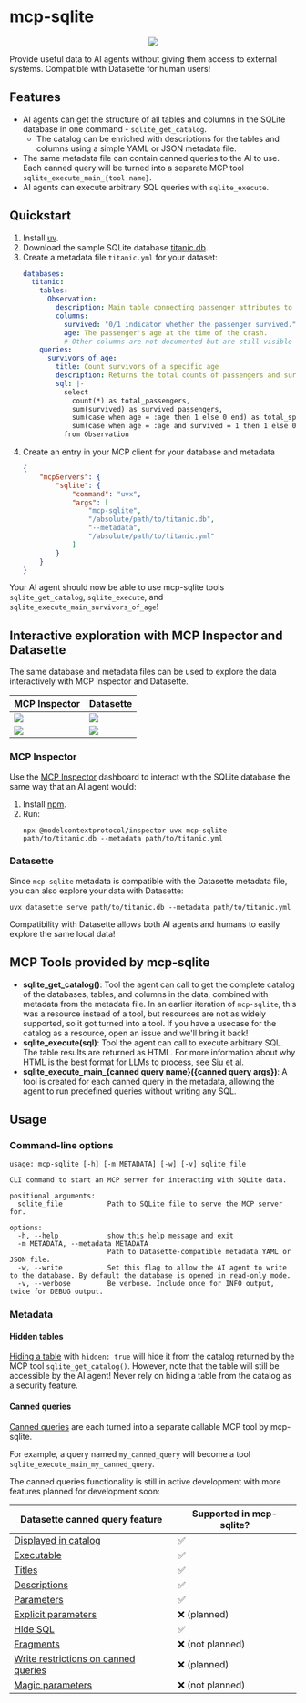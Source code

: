 # mcp-sqlite
<p align="center">
  <img src="https://github.com/panasenco/mcp-sqlite/raw/main/images/mcp-sqlite-256.png">
</p>

Provide useful data to AI agents without giving them access to external systems. Compatible with Datasette for human users!

## Features
- AI agents can get the structure of all tables and columns in the SQLite database in one command - `sqlite_get_catalog`.
  - The catalog can be enriched with descriptions for the tables and columns using a simple YAML or JSON metadata file.
- The same metadata file can contain canned queries to the AI to use.
  Each canned query will be turned into a separate MCP tool `sqlite_execute_main_{tool name}`.
- AI agents can execute arbitrary SQL queries with `sqlite_execute`.


## Quickstart
1.  Install [uv](https://docs.astral.sh/uv/getting-started/installation/).
2.  Download the sample SQLite database [titanic.db](https://github.com/davidjamesknight/SQLite_databases_for_learning_data_science/raw/refs/heads/main/titanic.db).
3.  Create a metadata file `titanic.yml` for your dataset:
    ```yaml
    databases:
      titanic:
        tables:
          Observation:
            description: Main table connecting passenger attributes to observed outcomes.
            columns:
              survived: "0/1 indicator whether the passenger survived."
              age: The passenger's age at the time of the crash.
              # Other columns are not documented but are still visible to the AI agent
        queries:
          survivors_of_age:
            title: Count survivors of a specific age
            description: Returns the total counts of passengers and survivors, both for all ages and for a specific provided age.
            sql: |-
              select
                count(*) as total_passengers,
                sum(survived) as survived_passengers,
                sum(case when age = :age then 1 else 0 end) as total_specific_age,
                sum(case when age = :age and survived = 1 then 1 else 0 end) as survived_specific_age
              from Observation
    ```
4.  Create an entry in your MCP client for your database and metadata
    ```json
    {
        "mcpServers": {
            "sqlite": {
                "command": "uvx",
                "args": [
                    "mcp-sqlite",
                    "/absolute/path/to/titanic.db",
                    "--metadata",
                    "/absolute/path/to/titanic.yml"
                ]
            }
        }
    }
    ```

Your AI agent should now be able to use mcp-sqlite tools `sqlite_get_catalog`, `sqlite_execute`, and `sqlite_execute_main_survivors_of_age`!

## Interactive exploration with MCP Inspector and Datasette

The same database and metadata files can be used to explore the data interactively with MCP Inspector and Datasette.

| MCP Inspector | Datasette |
| ------------- | --------- |
| ![](https://github.com/panasenco/mcp-sqlite/raw/main/images/mcp-inspector-sqlite-get-catalog.png) | ![](https://github.com/panasenco/mcp-sqlite/raw/main/images/datasette-table-view.png) |
| ![](https://github.com/panasenco/mcp-sqlite/raw/main/images/mcp-inspector-sqlite-canned-query-tool.png) | ![](https://github.com/panasenco/mcp-sqlite/raw/main/images/datasette-canned-query.png) |

### MCP Inspector
Use the [MCP Inspector](https://modelcontextprotocol.io/docs/tools/inspector) dashboard to interact with the SQLite database the same way that an AI agent would:
1.  Install [npm](https://docs.npmjs.com/downloading-and-installing-node-js-and-npm).
2.  Run:
    ```
    npx @modelcontextprotocol/inspector uvx mcp-sqlite path/to/titanic.db --metadata path/to/titanic.yml
    ```

### Datasette
Since `mcp-sqlite` metadata is compatible with the Datasette metadata file, you can also explore your data with Datasette:
```
uvx datasette serve path/to/titanic.db --metadata path/to/titanic.yml
```
Compatibility with Datasette allows both AI agents and humans to easily explore the same local data!


## MCP Tools provided by mcp-sqlite
- **sqlite_get_catalog()**: Tool the agent can call to get the complete catalog of the databases, tables, and columns in the data, combined with metadata from the metadata file.
  In an earlier iteration of `mcp-sqlite`, this was a resource instead of a tool, but resources are not as widely supported, so it got turned into a tool.
  If you have a usecase for the catalog as a resource, open an issue and we'll bring it back!
- **sqlite_execute(sql)**: Tool the agent can call to execute arbitrary SQL. The table results are returned as HTML.
  For more information about why HTML is the best format for LLMs to process, see [Siu et al](https://arxiv.org/abs/2305.13062).
- **sqlite_execute_main_{canned query name}({canned query args})**: A tool is created for each canned query in the metadata, allowing the agent to run predefined queries without writing any SQL.


## Usage

### Command-line options
```
usage: mcp-sqlite [-h] [-m METADATA] [-w] [-v] sqlite_file

CLI command to start an MCP server for interacting with SQLite data.

positional arguments:
  sqlite_file           Path to SQLite file to serve the MCP server for.

options:
  -h, --help            show this help message and exit
  -m METADATA, --metadata METADATA
                        Path to Datasette-compatible metadata YAML or JSON file.
  -w, --write           Set this flag to allow the AI agent to write to the database. By default the database is opened in read-only mode.
  -v, --verbose         Be verbose. Include once for INFO output, twice for DEBUG output.
```

### Metadata

#### Hidden tables
[Hiding a table](https://docs.datasette.io/en/stable/metadata.html#hiding-tables) with `hidden: true` will hide it from the catalog returned by the MCP tool `sqlite_get_catalog()`.
However, note that the table will still be accessible by the AI agent!
Never rely on hiding a table from the catalog as a security feature.

#### Canned queries
[Canned queries](https://docs.datasette.io/en/stable/sql_queries.html#canned-queries) are each turned into a separate callable MCP tool by mcp-sqlite.

For example, a query named `my_canned_query` will become a tool `sqlite_execute_main_my_canned_query`.

The canned queries functionality is still in active development with more features planned for development soon:

| Datasette canned query feature | Supported in mcp-sqlite? |
| ------------------------------ | ------------------------ |
| [Displayed in catalog](https://docs.datasette.io/en/stable/sql_queries.html#canned-queries) | ✅ |
| [Executable](https://docs.datasette.io/en/stable/sql_queries.html#canned-queries) | ✅ |
| [Titles](https://docs.datasette.io/en/stable/sql_queries.html#canned-queries) | ✅ |
| [Descriptions](https://docs.datasette.io/en/stable/sql_queries.html#canned-queries) | ✅ |
| [Parameters](https://docs.datasette.io/en/stable/sql_queries.html#canned-queries) | ✅ |
| [Explicit parameters](https://docs.datasette.io/en/stable/sql_queries.html#canned-queries) | ❌ (planned) |
| [Hide SQL](https://docs.datasette.io/en/stable/sql_queries.html#hide-sql) | ✅ |
| [Fragments](https://docs.datasette.io/en/stable/sql_queries.html#fragment) | ❌ (not planned) |
| [Write restrictions on canned queries](https://docs.datasette.io/en/stable/sql_queries.html#writable-canned-queries) | ❌ (planned) |
| [Magic parameters](https://docs.datasette.io/en/stable/sql_queries.html#magic-parameters) | ❌ (not planned) |
